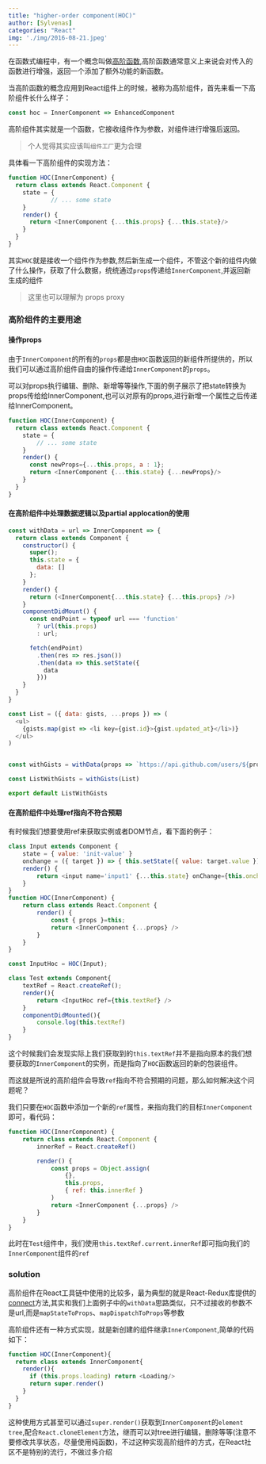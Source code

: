 ```yaml
---
title: "higher-order component(HOC)"
author: [Sylvenas]
categories: "React"
img: './img/2016-08-21.jpeg'
---
```

在函数式编程中，有一个概念叫做[高阶函数](),高阶函数通常意义上来说会对传入的函数进行增强，返回一个添加了额外功能的新函数。

当高阶函数的概念应用到React组件上的时候，被称为高阶组件，首先来看一下高阶组件长什么样子：
``` js
const hoc = InnerComponent => EnhancedComponent
```
高阶组件其实就是一个函数，它接收组件作为参数，对组件进行增强后返回。

>个人觉得其实应该叫`组件工厂`更为合理

具体看一下高阶组件的实现方法：
``` js
function HOC(InnerComponent) {  
  return class extends React.Component {
	state = {
			// ... some state
	}  
    render() {      
      return <InnerComponent {...this.props} {...this.state}/>    
    }  
  } 
}
```
其实`HOC`就是接收一个组件作为参数,然后新生成一个组件，不管这个新的组件内做了什么操作，获取了什么数据，统统通过`props`传递给`InnerComponent`,并返回新生成的组件

> 这里也可以理解为 props proxy

### 高阶组件的主要用途

#### 操作props
由于`InnerComponent`的所有的`props`都是由`HOC`函数返回的新组件所提供的，所以我们可以通过高阶组件自由的操作传递给`InnerComponent`的`props`。

可以对props执行编辑、删除、新增等等操作,下面的例子展示了把state转换为props传给给InnerComponent,也可以对原有的props,进行新增一个属性之后传递给InnerComponent。
``` js
function HOC(InnerComponent) {  
  return class extends React.Component {
	state = {
		// ... some state
	}  
    render() {
	  const newProps={...this.props, a : 1};
      return <InnerComponent {...this.state} {...newProps}/>    
    }  
  } 
}
```
#### 在高阶组件中处理数据逻辑以及partial applocation的使用
``` js
const withData = url => InnerComponent => {
  return class extends Component {
    constructor() {
      super();
      this.state = {
        data: []
      };
    }
    render() {
      return (<InnerComponent{...this.state} {...this.props} />)
    }
    componentDidMount() {
      const endPoint = typeof url === 'function'
        ? url(this.props)
        : url;

      fetch(endPoint)
        .then(res => res.json())
        .then(data => this.setState({
          data
        }))
    }
  }
}

const List = ({ data: gists, ...props }) => (
  <ul>
    {gists.map(gist => <li key={gist.id}>{gist.updated_at}</li>)}
  </ul>
)


const withGists = withData(props => `https://api.github.com/users/${props.username}/gists`)

const ListWithGists = withGists(List)

export default ListWithGists
```
#### 在高阶组件中处理ref指向不符合预期
有时候我们想要使用ref来获取实例或者DOM节点，看下面的例子：
``` js
class Input extends Component {
    state = { value: 'init-value' }
    onchange = ({ target }) => { this.setState({ value: target.value }) }
    render() {
        return <input name='input1' {...this.state} onChange={this.onchange}/>
    }
}
function HOC(InnerComponent) {
    return class extends React.Component {
        render() {
			const { props }=this;
            return <InnerComponent {...props} />
        }
    }
}

const InputHoc = HOC(Input);

class Test extends Component{
	textRef = React.createRef();
	render(){
		return <InputHoc ref={this.textRef} />
	}
	componentDidMounted(){
		console.log(this.textRef) 
	}
}
```
这个时候我们会发现实际上我们获取到的`this.textRef`并不是指向原本的我们想要获取的`InnerComponent`的实例，而是指向了`HOC`函数返回的新的包装组件。

而这就是所说的高阶组件会导致`ref`指向不符合预期的问题，那么如何解决这个问题呢？

我们只要在`HOC`函数中添加一个新的`ref`属性，来指向我们的目标`InnerComponent`即可，看代码：
``` js
function HOC(InnerComponent) {
    return class extends React.Component {
        innerRef = React.createRef()

        render() {
            const props = Object.assign(
                {},
                this.props,
                { ref: this.innerRef }
            )
            return <InnerComponent {...props} />
        }
    }
}
```
此时在`Test`组件中，我们使用`this.textRef.current.innerRef`即可指向我们的`InnerComponent`组件的`ref`

### solution
高阶组件在React工具链中使用的比较多，最为典型的就是React-Redux库提供的[connect](https://github.com/reduxjs/react-redux/blob/master/src/connect/connect.js)方法,其实和我们上面例子中的`withData`思路类似，只不过接收的参数不是url,而是`mapStateToProps`、`mapDispatchToProps`等参数

高阶组件还有一种方式实现，就是新创建的组件继承`InnerComponent`,简单的代码如下：
``` js
function HOC(InnerComponent){
  return class extends InnerComponent{
    render(){
      if (this.props.loading) return <Loading/>
      return super.render()
    }
  }
}
```
这种使用方式甚至可以通过`super.render()`获取到`InnerComponent`的`element tree`,配合`React.cloneElement`方法，继而可以对tree进行编辑，删除等等(注意不要修改共享状态，尽量使用纯函数)，不过这种实现高阶组件的方式，在React社区不是特别的流行，不做过多介绍